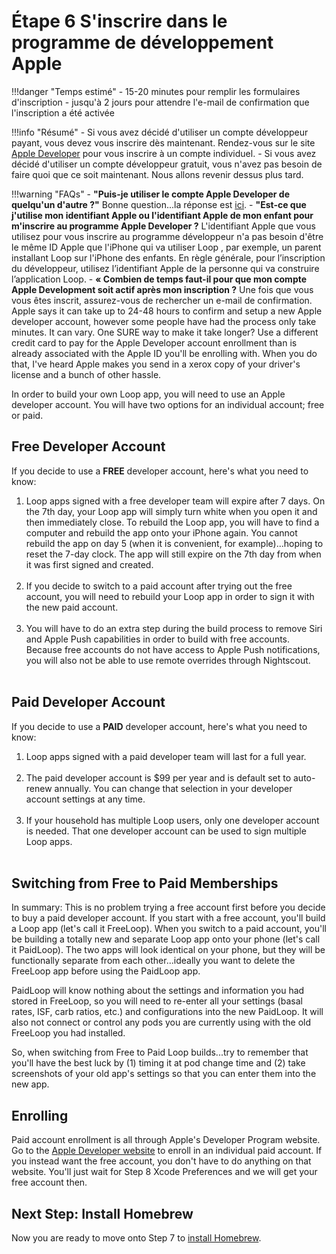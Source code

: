 # Étape 6 S'inscrire dans le programme de développement Apple

!!!danger "Temps estimé"
    - 15-20 minutes pour remplir les formulaires d'inscription
    - jusqu'à 2 jours pour attendre l'e-mail de confirmation que l'inscription a été activée

!!!info "Résumé"
    - Si vous avez décidé d'utiliser un compte développeur payant, vous devez vous inscrire dès maintenant. Rendez-vous sur le site [Apple Developer](https://developer.apple.com/programs/enroll/) pour vous inscrire à un compte individuel.
    - Si vous avez décidé d'utiliser un compte développeur gratuit, vous n'avez pas besoin de faire quoi que ce soit maintenant. Nous allons revenir dessus plus tard.

!!!warning "FAQs"
    - **"Puis-je utiliser le compte Apple Developer de quelqu'un d'autre ?"** Bonne question...la réponse est [ici](/faqs/FAQs/#can-i-use-someone-elses-apple-developer-account).
    - **"Est-ce que j'utilise mon identifiant Apple ou l'identifiant Apple de mon enfant pour m'inscrire au programme Apple Developer ?** L'identifiant Apple que vous utilisez pour vous inscrire au programme développeur n'a pas besoin d'être le même ID Apple que l'iPhone qui va utiliser Loop , par exemple, un parent installant Loop sur l'iPhone des enfants. En règle générale, pour l’inscription du développeur, utilisez l’identifiant Apple de la personne qui va construire l’application Loop.
    - **« Combien de temps faut-il pour que mon compte Apple Development soit actif après mon inscription ?** Une fois que vous vous êtes inscrit, assurez-vous de rechercher un e-mail de confirmation. Apple says it can take up to 24-48 hours to confirm and setup a new Apple developer account, however some people have had the process only take minutes. It can vary. One SURE way to make it take longer? Use a different credit card to pay for the Apple Developer account enrollment than is already associated with the Apple ID you'll be enrolling with. When you do that, I've heard Apple makes you send in a xerox copy of your driver's license and a bunch of other hassle.

In order to build your own Loop app, you will need to use an Apple developer account.  You will have two options for an individual account; free or paid.

## Free Developer Account

If you decide to use a **FREE** developer account, here's what you need to know:

1. Loop apps signed with a free developer team will expire after 7 days.  On the 7th day, your Loop app will simply turn white when you open it and then immediately close. To rebuild the Loop app, you will have to find a computer and rebuild the app onto your iPhone again. You cannot rebuild the app on day 5 (when it is convenient, for example)...hoping to reset the 7-day clock.  The app will still expire on the 7th day from when it was first signed and created.</br></br>
2. If you decide to switch to a paid account after trying out the free account, you will need to rebuild your Loop app in order to sign it with the new paid account.</br></br>
3. You will have to do an extra step during the build process to remove Siri and Apple Push capabilities in order to build with free accounts. Because free accounts do not have access to Apple Push notifications, you will also not be able to use remote overrides through Nightscout.</br></br>

## Paid Developer Account

If you decide to use a **PAID** developer account, here's what you need to know:

1. Loop apps signed with a paid developer team will last for a full year.</br></br>
2. The paid developer account is $99 per year and is default set to auto-renew annually. You can change that selection in your developer account settings at any time.</br></br>
3. If your household has multiple Loop users, only one developer account is needed.  That one developer account can be used to sign multiple Loop apps.</br></br>

## Switching from Free to Paid Memberships

In summary: This is no problem trying a free account first before you decide to buy a paid developer account. If you start with a free account, you'll build a Loop app (let's call it FreeLoop). When you switch to a paid account, you'll be building a totally new and separate Loop app onto your phone (let's call it PaidLoop). The two apps will look identical on your phone, but they will be functionally separate from each other...ideally you want to delete the FreeLoop app before using the PaidLoop app.

PaidLoop will know nothing about the settings and information you had stored in FreeLoop, so you will need to re-enter all your settings (basal rates, ISF, carb ratios, etc.) and configurations into the new PaidLoop. It will also not connect or control any pods you are currently using with the old FreeLoop you had installed.

So, when switching from Free to Paid Loop builds...try to remember that you'll have the best luck by (1) timing it at pod change time and (2) take screenshots of your old app's settings so that you can enter them into the new app.

## Enrolling

Paid account enrollment is all through Apple's Developer Program website. Go to the [Apple Developer website](https://developer.apple.com/programs/enroll/) to enroll in an individual paid account. If you instead want the free account, you don't have to do anything on that website. You'll just wait for Step 8 Xcode Preferences and we will get your free account then.

## Next Step: Install Homebrew

Now you are ready to move onto Step 7 to [install Homebrew](step7.md).

